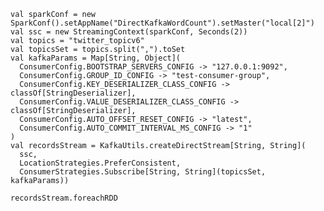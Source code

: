     val sparkConf = new SparkConf().setAppName("DirectKafkaWordCount").setMaster("local[2]")
    val ssc = new StreamingContext(sparkConf, Seconds(2))
    val topics = "twitter_topicv6"
    val topicsSet = topics.split(",").toSet
    val kafkaParams = Map[String, Object](
      ConsumerConfig.BOOTSTRAP_SERVERS_CONFIG -> "127.0.0.1:9092",
      ConsumerConfig.GROUP_ID_CONFIG -> "test-consumer-group",
      ConsumerConfig.KEY_DESERIALIZER_CLASS_CONFIG -> classOf[StringDeserializer],
      ConsumerConfig.VALUE_DESERIALIZER_CLASS_CONFIG -> classOf[StringDeserializer],
      ConsumerConfig.AUTO_OFFSET_RESET_CONFIG -> "latest",
      ConsumerConfig.AUTO_COMMIT_INTERVAL_MS_CONFIG -> "1"
    )
    val recordsStream = KafkaUtils.createDirectStream[String, String](
      ssc,
      LocationStrategies.PreferConsistent,
      ConsumerStrategies.Subscribe[String, String](topicsSet, kafkaParams))

    recordsStream.foreachRDD

